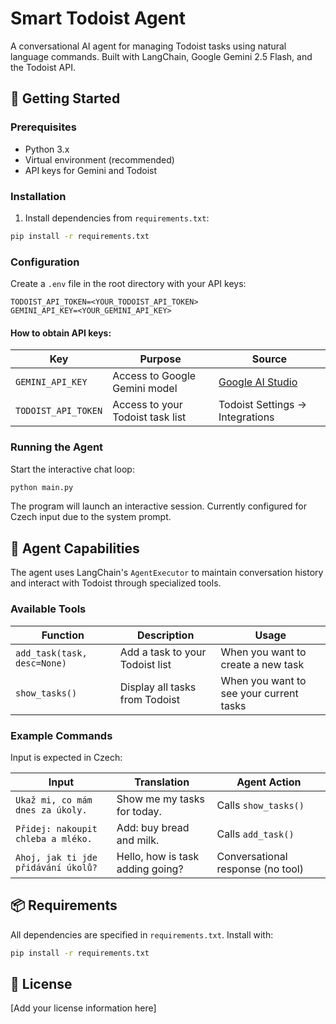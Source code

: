 # Smart Todoist Agent

A conversational AI agent for managing Todoist tasks using natural language commands. Built with LangChain, Google Gemini 2.5 Flash, and the Todoist API.

## 🚀 Getting Started

### Prerequisites

- Python 3.x
- Virtual environment (recommended)
- API keys for Gemini and Todoist

### Installation

1. Install dependencies from `requirements.txt`:

```bash
pip install -r requirements.txt
```

### Configuration

Create a `.env` file in the root directory with your API keys:

```env
TODOIST_API_TOKEN=<YOUR_TODOIST_API_TOKEN>
GEMINI_API_KEY=<YOUR_GEMINI_API_KEY>
```

#### How to obtain API keys:

| Key | Purpose | Source |
|-----|---------|--------|
| `GEMINI_API_KEY` | Access to Google Gemini model | [Google AI Studio](https://aistudio.google.com) |
| `TODOIST_API_TOKEN` | Access to your Todoist task list | Todoist Settings → Integrations |

### Running the Agent

Start the interactive chat loop:

```bash
python main.py
```

The program will launch an interactive session. Currently configured for Czech input due to the system prompt.

## 🧠 Agent Capabilities

The agent uses LangChain's `AgentExecutor` to maintain conversation history and interact with Todoist through specialized tools.

### Available Tools

| Function | Description | Usage |
|----------|-------------|-------|
| `add_task(task, desc=None)` | Add a task to your Todoist list | When you want to create a new task |
| `show_tasks()` | Display all tasks from Todoist | When you want to see your current tasks |

### Example Commands

Input is expected in Czech:

| Input | Translation | Agent Action |
|-------|-------------|--------------|
| `Ukaž mi, co mám dnes za úkoly.` | Show me my tasks for today. | Calls `show_tasks()` |
| `Přidej: nakoupit chleba a mléko.` | Add: buy bread and milk. | Calls `add_task()` |
| `Ahoj, jak ti jde přidávání úkolů?` | Hello, how is task adding going? | Conversational response (no tool) |

## 📦 Requirements

All dependencies are specified in `requirements.txt`. Install with:

```bash
pip install -r requirements.txt
```

## 📝 License

[Add your license information here]